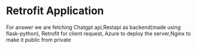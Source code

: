 # Retrofit Application
  For answer we are fetching Chatgpt api,Restapi as backend(made using flask-python), Retrofit for client request, Azure to deploy the server,Nginx  to make it public from private

